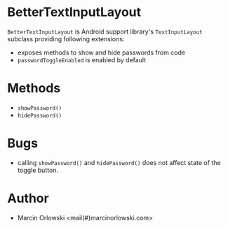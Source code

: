 BetterTextInputLayout
=====================
`BetterTextInputLayout` is Android support library's `TextInputLayout` subclass
providing following extensions:

 * exposes methods to show and hide passwords from code
 * `passwordToggleEnabled` is enabled by default

Methods
=======
 * `showPassword()`
 * `hidePassword()`

Bugs
====
 * calling `showPassword()` and `hidePassword()` does not affect state of the toggle button.

Author
======
 * Marcin Orlowski <mail(#)marcinorlowski.com>

